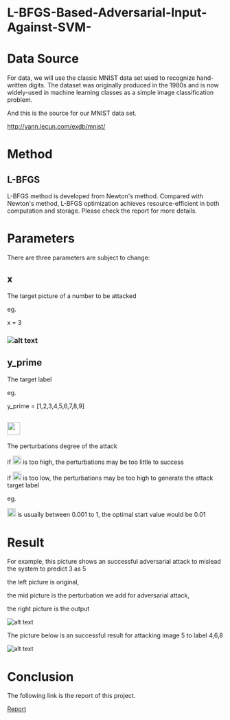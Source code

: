 # L-BFGS-Based-Adversarial-Input-Against-SVM-

# Data Source
For data, we will use the classic MNIST data set used to recognize hand-written digits. The dataset was originally produced in the 1980s and is now widely-used in machine learning classes as a simple image classification problem.

And this is the source for our MNIST data set.

http://yann.lecun.com/exdb/mnist/

# Method
## L-BFGS
L-BFGS method is developed from Newton's method. Compared with Newton's method, L-BFGS optimization achieves resource-efficient in both computation and storage.
Please check the report for more details.

# Parameters
There are three parameters are subject to change:
## x 
The target picture of a number to be attacked

eg.

x = 3

### ![alt text](https://user-images.githubusercontent.com/2645110/34134759-aa78a5c6-e42a-11e7-8ecf-1efac9b06e42.png)

## y_prime
The target label 

eg.

y_prime = [1,2,3,4,5,6,7,8,9]

## <img src="https://user-images.githubusercontent.com/2645110/34136543-61eee126-e434-11e7-95c3-48c24471c4ea.png" width="30" height="30" />
The perturbations degree of the attack

if <img src="https://user-images.githubusercontent.com/2645110/34136543-61eee126-e434-11e7-95c3-48c24471c4ea.png" width="20" height="20" /> is too high, the perturbations may be too little to success

if <img src="https://user-images.githubusercontent.com/2645110/34136543-61eee126-e434-11e7-95c3-48c24471c4ea.png" width="20" height="20" /> is too low, the perturbations may be too high to generate the attack target label

eg.

<img src="https://user-images.githubusercontent.com/2645110/34136543-61eee126-e434-11e7-95c3-48c24471c4ea.png" width="20" height="20" /> is usually between 0.001 to 1, the optimal start value would be 0.01

# Result 
For example, this picture shows an successful adversarial attack to mislead the system to predict 3 as 5

the left picture is original, 

the mid picture is the perturbation we add for adversarial attack, 

the right picture is the output

![alt text](https://user-images.githubusercontent.com/2645110/34134760-aa82300a-e42a-11e7-81a1-54e86d21b59e.png)

The picture below is an successful result for attacking image 5 to label 4,6,8

![alt text](https://user-images.githubusercontent.com/2645110/34134983-e7f44544-e42b-11e7-9e7d-c678701b91fa.png)

# Conclusion
The following link is the report of this project.

[Report](https://github.com/sunyi199374/L-BFGS-Based-Adversarial-Input-Against-SVM-/blob/master/L-BFGS-Based-Adversarial-Input-Against-SVM.pdf)
